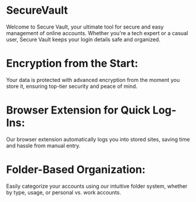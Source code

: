 # SecureVault

Welcome to Secure Vault, your ultimate tool for secure and easy management of online accounts. Whether you're a tech expert or a casual user, Secure Vault keeps your login details safe and organized.


# Encryption from the Start:
Your data is protected with advanced encryption from the moment you store it, ensuring top-tier security and peace of mind.

# Browser Extension for Quick Log-Ins:
Our browser extension automatically logs you into stored sites, saving time and hassle from manual entry.

# Folder-Based Organization:
Easily categorize your accounts using our intuitive folder system, whether by type, usage, or personal vs. work accounts.
